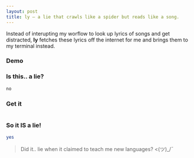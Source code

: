 ```yaml
---
layout: post
title: ly — a lie that crawls like a spider but reads like a song.
---
```


Instead of interupting my worflow to look up lyrics of songs and get distracted, **ly** fetches these lyrics off the internet for me and brings them to my terminal instead.

### Demo

<asciinema-player src="/public/assets/videos/ly.cast" theme="solarized-dark" poster="npt:7:28" font-size="14px" speed="2x" rows="21" idle-time-limit="2" loop></asciinema-player>
<script src="/public/assets/js/asciinema-player.js"></script>

### Is this.. a lie?
```bash
no
```

### Get it

```bash

```

### So it IS a lie!
```bash
yes
```
> Did it.. lie when it claimed to teach me new languages? <(ツ)_/¯
